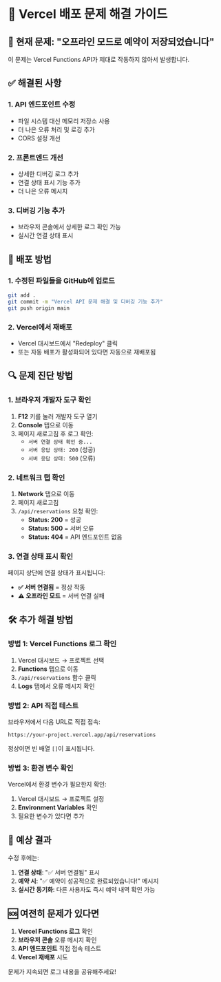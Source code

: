 # 🔧 Vercel 배포 문제 해결 가이드

## 🚨 현재 문제: "오프라인 모드로 예약이 저장되었습니다"

이 문제는 Vercel Functions API가 제대로 작동하지 않아서 발생합니다.

## ✅ 해결된 사항

### 1. API 엔드포인트 수정
- 파일 시스템 대신 메모리 저장소 사용
- 더 나은 오류 처리 및 로깅 추가
- CORS 설정 개선

### 2. 프론트엔드 개선
- 상세한 디버깅 로그 추가
- 연결 상태 표시 기능 추가
- 더 나은 오류 메시지

### 3. 디버깅 기능 추가
- 브라우저 콘솔에서 상세한 로그 확인 가능
- 실시간 연결 상태 표시

## 🚀 배포 방법

### 1. 수정된 파일들을 GitHub에 업로드
```bash
git add .
git commit -m "Vercel API 문제 해결 및 디버깅 기능 추가"
git push origin main
```

### 2. Vercel에서 재배포
- Vercel 대시보드에서 "Redeploy" 클릭
- 또는 자동 배포가 활성화되어 있다면 자동으로 재배포됨

## 🔍 문제 진단 방법

### 1. 브라우저 개발자 도구 확인
1. **F12** 키를 눌러 개발자 도구 열기
2. **Console** 탭으로 이동
3. 페이지 새로고침 후 로그 확인:
   - `서버 연결 상태 확인 중...`
   - `서버 응답 상태: 200` (성공)
   - `서버 응답 상태: 500` (오류)

### 2. 네트워크 탭 확인
1. **Network** 탭으로 이동
2. 페이지 새로고침
3. `/api/reservations` 요청 확인:
   - **Status: 200** = 성공
   - **Status: 500** = 서버 오류
   - **Status: 404** = API 엔드포인트 없음

### 3. 연결 상태 표시 확인
페이지 상단에 연결 상태가 표시됩니다:
- **✅ 서버 연결됨** = 정상 작동
- **⚠️ 오프라인 모드** = 서버 연결 실패

## 🛠️ 추가 해결 방법

### 방법 1: Vercel Functions 로그 확인
1. Vercel 대시보드 → 프로젝트 선택
2. **Functions** 탭으로 이동
3. `/api/reservations` 함수 클릭
4. **Logs** 탭에서 오류 메시지 확인

### 방법 2: API 직접 테스트
브라우저에서 다음 URL로 직접 접속:
```
https://your-project.vercel.app/api/reservations
```

정상이면 빈 배열 `[]`이 표시됩니다.

### 방법 3: 환경 변수 확인
Vercel에서 환경 변수가 필요한지 확인:
1. Vercel 대시보드 → 프로젝트 설정
2. **Environment Variables** 확인
3. 필요한 변수가 있다면 추가

## 🎯 예상 결과

수정 후에는:
1. **연결 상태**: "✅ 서버 연결됨" 표시
2. **예약 시**: "✅ 예약이 성공적으로 완료되었습니다!" 메시지
3. **실시간 동기화**: 다른 사용자도 즉시 예약 내역 확인 가능

## 🆘 여전히 문제가 있다면

1. **Vercel Functions 로그** 확인
2. **브라우저 콘솔** 오류 메시지 확인
3. **API 엔드포인트** 직접 접속 테스트
4. **Vercel 재배포** 시도

문제가 지속되면 로그 내용을 공유해주세요!
